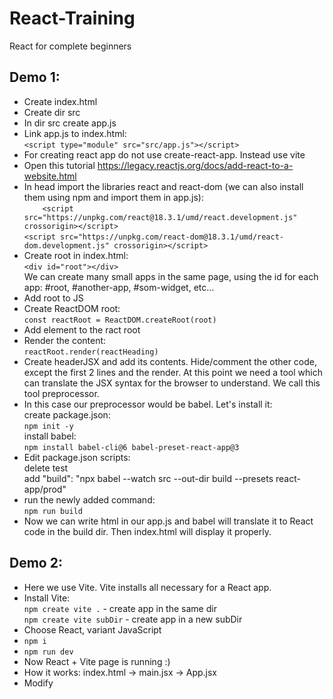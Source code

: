 # React-Training
React for complete beginners
## Demo 1:
- Create index.html
- Create dir src
- In dir src create app.js
- Link app.js to index.html:  
`<script type="module" src="src/app.js"></script>`  
- For creating react app do not use create-react-app. Instead use vite
- Open this tutorial https://legacy.reactjs.org/docs/add-react-to-a-website.html  
- In head import the libraries react and react-dom (we can also install them using npm and import them in app.js):   
`    <script src="https://unpkg.com/react@18.3.1/umd/react.development.js" crossorigin></script>`  
    `<script src="https://unpkg.com/react-dom@18.3.1/umd/react-dom.development.js" crossorigin></script>`  
- Create root in index.html:  
`<div id="root"></div>`  
We can create many small apps in the same page, using the id for each app: #root, #another-app, #som-widget, etc...
 - Add root to JS
 - Create ReactDOM root:  
 `const reactRoot = ReactDOM.createRoot(root)`  
 - Add element to the ract root
 - Render the content:  
 `reactRoot.render(reactHeading)`  
 - Create headerJSX and add its contents. Hide/comment the other code, except the first 2 lines and the render. At this point we need a tool
 which can translate the JSX syntax for the browser to understand. We call this tool preprocessor.   
 - In this case our preprocessor would be babel. Let's install it:   
 create package.json:   
 `npm init -y`  
 install babel:  
 `npm install babel-cli@6 babel-preset-react-app@3`  
 - Edit package.json scripts:  
 delete test  
add "build": "npx babel --watch src --out-dir build --presets react-app/prod"  
- run the newly added command:  
`npm run build`  
- Now we can write html in our app.js and babel will translate it to React code in the build dir. Then index.html will display it properly.  

## Demo 2:
- Here we use Vite. Vite installs all necessary for a React app.
- Install Vite:  
`npm create vite .`  - create app in the same dir  
`npm create vite subDir`  - create app in a new subDir  
- Choose React, variant JavaScript
- `npm i`  
- `npm run dev`  
- Now React + Vite page is running :) 
- How it works: index.html -> main.jsx -> App.jsx
- Modify  



